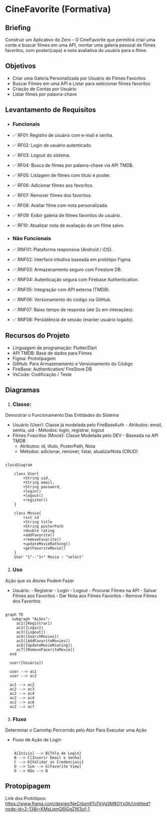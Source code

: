 # CineFavorite (Formativa)

## Briefing
Construir um Aplicativo do Zero - O CineFavorite que permitirá criar uma conte e buscar filmes em uma API, montar uma galeria pessoal de filmes favoritos, com poster(capa) e nota avaliativa do usuário para o filme.

## Objetivos
- Criar uma Galeria Personalizada por Usuário de Filmes Favoritos
- Buscar Filmes em uma API e Listar para selecionar filmes favoritos
- Criação de Contas por Usuário
- Listar filmes por palavra-chave

## Levantamento de Requisitos
- ### Funcionais
- ✅ RF01: Registro de usuário com e-mail e senha.
- ✅ RF02: Login de usuário autenticado.
- ✅ RF03: Logout do sistema.
- ✅ RF04: Busca de filmes por palavra-chave via API TMDB.
- ✅ RF05: Listagem de filmes com título e poster.
- ✅ RF06: Adicionar filmes aos favoritos.
- ✅ RF07: Remover filmes dos favoritos.
- ✅ RF08: Avaliar filme com nota personalizada.
- ✅ RF09: Exibir galeria de filmes favoritos do usuário.
- ✅ RF10: Atualizar nota de avaliação de um filme salvo.

- ### Não Funcionais
- ✅ RNF01: Plataforma responsiva (Android / iOS).
- ✅ RNF02: Interface intuitiva baseada em protótipo Figma.
- ✅ RNF03: Armazenamento seguro com Firestore DB.
- ✅ RNF04: Autenticação segura com Firebase Authentication.
- ✅ RNF05: Integração com API externa (TMDB).
- ✅ RNF06: Versionamento do código via GitHub.
- ✅ RNF07: Baixo tempo de resposta (até 2s em interações).
- ✅ RNF08: Persistência de sessão (manter usuário logado).


## Recursos do Projeto
- Linguagem de programação: Flutter/Dart
- API TMDB: Base de dados para Filmes
- Figma: Prototipagem
- GitHub: Para Armazenamento e Versionamento do Código
- FireBase: Authentication/ FireStore DB
- VsCode: Codificação / Teste 

## Diagramas
1. ### Classe:
Demostrar o Funcionamento Das Entidades do Sistema
- Usuário (User): Classe já modelada pelo FireBaseAuth
      - Atributos: email, senha, uid
      - Métodos: login, registrar, logout
- Filmes Fvaoritos (Movie): Classe Modelada pelo DEV - Baseada na API TMDB
     - Atributos: id, título, PosterPath, Nota
     - Métodos: adicionar, remover, listar, atualizarNota (CRUD)

```mermaid

classDiagram

    class User{
        +String uid,
        +String email,
        +String password,
        +login()
        +logout()
        +register()
    }

    class Movie{
        +int id
        +String title
        +String posterPath
        +double rating
        +addFavorite()
        +removeFavorite()
        +updateMovieRathing()
        +getFavoriteMovie()
    }
    User "1"--"1+" Movie : "select"
```
2. ### Uso
Ação que os Atores Podem Fazer
- Usuário:
      - Registrar
      - Login
      - Logout
      - Procurar Filmes na API
      - Salvar Filmes aos Favoritos
      - Dar Nota aos Filmes Favoritos
      - Remove Filmes dos Favoritos

```mermaid

graph TD
   subgraph "Ações"~
     ac1([Registrar])
     ac2([Login])
     ac3([Logout])
     ac4([SearchMovies])
     ac5([AddFavoriteMovies])
     ac6([UpdateMovieRsating])
     ac7([RemoveFavoriteMovie])
  end

  user([Usuário])

  user --> ac1   
  user --> ac2

  ac1 --> ac2   
  ac2 --> ac3   
  ac2 --> ac4   
  ac2 --> ac4   
  ac2 --> ac6   
  ac2 --> ac7   

```

3. ### Fluxo
Determinar o Caminhp Percorrido pelo Ator Para Executar uma Ação

- Fluxo de Ação de Login

```mermaid

    A[Início] --> B{Tela de Login}
    B --> C[Inserir Email e Senha]
    C --> D{Validar as Credenciais}
    D --> Sim --> G[Favorite View]
    D --> Não --> B

```

## Protopipagem

Link dos Protótipos: https://www.figma.com/design/NeCrbzn9ToTkVg3M8OYx0h/Untitled?node-id=2-13&t=KMsLqmQ6IGgZW3uf-1
